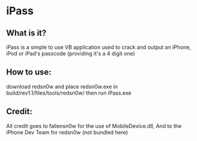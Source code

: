 iPass
=====

What is it?
-----------
iPass is a simple to use VB application used to crack and output an iPhone, iPod or iPad's passcode (providing it's a 4 digit one)

How to use:
-----------
download redsn0w and place redsn0w.exe in build/rev1.1/files/tools/redsn0w/ then run iPass.exe

Credit:
-------
All credit goes to fallensn0w for the use of MobileDevice.dll, And to the iPhone Dev Team for redsn0w (not bundled here)
